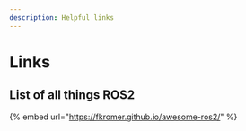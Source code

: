 ```yaml
---
description: Helpful links
---
```


# Links

## List of all things ROS2

{% embed url="https://fkromer.github.io/awesome-ros2/" %}




